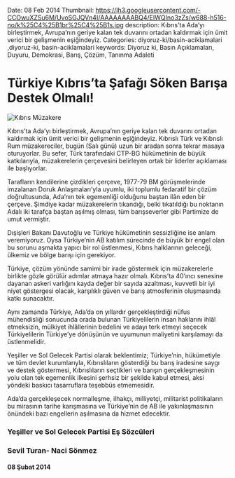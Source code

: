 Date: 08 Feb 2014
Thumbnail: https://lh3.googleusercontent.com/-CCOwuXZSu6M/UvoSGJQVn4I/AAAAAAAABQ4/EIWQIno3zZs/w688-h516-no/k%25C4%25B1br%25C4%25B1s.jpg
description: Kıbrıs’ta Ada’yı birleştirmek, Avrupa’nın geriye kalan tek duvarını ortadan kaldırmak için ümit verici bir gelişmenin eşiğindeyiz.
Categories: diyoruz-ki/basin-aciklamalari ,diyoruz-ki, basin-aciklamalari
keywords: Diyoruz ki, Basın Açıklamaları, Duyuru, Demokrasi, Barış, Çözüm, Tanınma Adaleti

# Türkiye Kıbrıs’ta Şafağı Söken Barışa Destek Olmalı!

![Kıbrıs Müzakere](https://lh3.googleusercontent.com/-CCOwuXZSu6M/UvoSGJQVn4I/AAAAAAAABQ4/EIWQIno3zZs/w688-h516-no/k%25C4%25B1br%25C4%25B1s.jpg)

Kıbrıs’ta Ada’yı birleştirmek, Avrupa’nın geriye kalan tek duvarını ortadan kaldırmak için ümit verici bir gelişmenin eşiğindeyiz. Kıbrıslı Türk ve Kıbrıslı Rum müzakereciler, bugün (Salı günü) uzun bir aradan sonra tekrar masaya oturuyorlar. Bu sefer, Türk tarafındaki CTP-BG hükümetinin de büyük katkılarıyla, müzakerelerin çerçevesini belirleyen ortak bir liderler açıklaması ile başlıyorlar.

Tarafların kendilerine çizdikleri çerçeve, 1977-79 BM görüşmelerinde imzalanan Doruk Anlaşmaları’yla uyumlu, iki toplumlu fedaratif bir çözüm doğrultusunda, Ada’nın tek egemenliği olduğunu baştan ilân eden bir çerçeve. Şimdiye kadar müzakerelerin tıkandığı, belki tıkatıldığı bu noktanın Adalı iki tarafça baştan aşılmış olması, tüm barışseverler gibi Partimize de umut vermiştir.

Dışişleri Bakanı Davutoğlu ve Türkiye hükümetinin sessizliğine ise anlam veremiyoruz. Oysa Türkiye’nin AB katılım sürecinde de büyük bir engel olan bu sorunu aşmakta yapıcı bir rol üstlenmesi, Kıbrıs halklarının geleceği, ülkemiz ve bölge barışı için gerekiyor.

Türkiye, çözüm yönünde samimi bir irade göstermek için müzakerelerle birlikte gözle görülür adımlar atmaya hazır olmalı. Kıbrıs’ta 40’ıncı senesine dayanan askeri varlığını kayda değer bir sayıda azaltması, kuvvetli bir iyi niyet göstergesi olacak, karşılıklı güven ve barış atmosferinin oluşmasında katkı sunacaktır.

Aynı zamanda Türkiye, Ada’da on yıllardır gerçekleştirdiği nüfus mühendisliği sonucunda orada bulunan Türkiyelilerin insan haklarını ihlâl etmeksizin, mülkiyet ihlâllerinin bedelini ve adayı terk etmeyi seçecek Türkiyelilerin Türkiye’ye dönüşünün ve uyumunun maliyetini karşılamayı da üstlenmelidir.

Yeşiller ve Sol Gelecek Partisi olarak beklentimiz; Türkiye’nin, hükümetiyle ve tüm devlet kurumlarıyla, Kıbrıslıların gösterdiği bu barış iradesine saygı ve destek göstermesi, Kıbrıslıların seçtikleri ve barışın gerçekleşmesinin yolu olan tek egemenlik ilkesini şerhsiz bir şekilde kabul etmesi, aksi yöndeki baskıcı tasarruflara teşebbüs etmemesidir.

Ada’da gerçekleşecek normalleşme, ilhakçı, milliyetçi, militarist politikaların bu mirasının tarihe karışmasına ve Türkiye’nin de AB ile yakınlaşmasının önündeki bazı engellerin aşılmasına da hizmet edecektir.

 
### Yeşiller ve Sol Gelecek Partisi Eş Sözcüleri
### Sevil Turan- Naci Sönmez


#### 08 Şubat 2014
